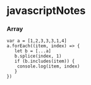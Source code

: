 # javascriptNotes

### Array
```
var a = [1,2,3,3,3,1,4] 
a.forEach((item, index) => {
   let b = [...a]
   b.splice(index, 1)
   if (b.includes(item)) {
	console.log(item, index)
   }
})

